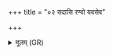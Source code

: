 +++
title = "०२ सदासि रण्वो यवसेव"

+++
<details><summary>मूलम् (GR)</summary>

सदासि रण्वो यवसेव पुष्यते  
होत्राभिर् अग्ने मनुषः स्वध्वरः । +++(Bhatt. manuṣa(ḥ))+++  
विप्रस्य वा यच् छशमान उक्थ्यं  
वाजं शस्यवाꣳ उपयाहि भूरिभिः ॥
</details>